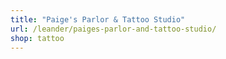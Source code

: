 ```yaml
---
title: "Paige's Parlor & Tattoo Studio"
url: /leander/paiges-parlor-and-tattoo-studio/
shop: tattoo
---
```

